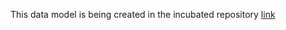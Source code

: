 This data model is being created in the incubated repository [link](https://github.com/smart-data-models/incubated/tree/master/FleetVehicleStatus)